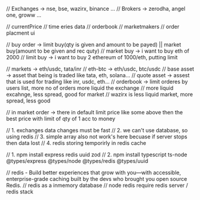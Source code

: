 // Exchanges -> nse, bse, wazirx, binance ...
// Brokers -> zerodha, angel one, groww ...

// currentPrice
// time eries data
// orderbook
// marketmakers
// order placment ui

// buy order -> limit buy(qty is given and amount to be payed) || market buy(amount to be given and rec quty)
// market buy -> i want to buy eth of 2000
// limit buy -> i want to buy 2 ethereum of 1000/eth, putting limit

// markets -> eth/usdc, tata/inr
// eth-btc -> eth/usdc, btc/usdc
// base asset -> asset that being is traded like tata, eth, solana...
// quote asset -> assest that is used for trading like inr, usdc, eth...
// orderbook -> limit orderes by users list, more no of orders more liquid the exchange
// more liquid excahnge, less spread, good for market
// wazirx is less liquid market, more spread, less good

// in market order -> there in default limit price like some above then the best price with limit of qty of 1 acc to money



// 1. exchanges data changes must be fast
// 2. we can't use database, so using redis 
// 3. simple array also not work's here becuase if server stops then data lost
// 4. redis storing temporirly in redis cache


// 1. npm install express redis uuid zod
// 2. npm install typescript ts-node @types/express @types/node @types/redis @types/uuid

// redis - Build better experiences that grow with you—with accessible, enterprise-grade caching built by the devs who brought you open source Redis.
// redis as a inmemory database
// node redis require redis server / redis stack